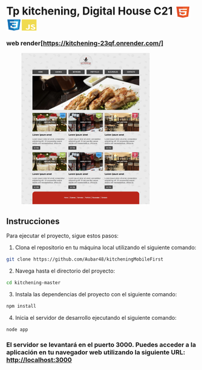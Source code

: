 # Tp kitchening, Digital House C21 <img align="center" alt="HTML" height="30" width="40" src="https://raw.githubusercontent.com/devicons/devicon/master/icons/html5/html5-original.svg"><img align="center" alt="CSS" height="30" width="40" src="https://raw.githubusercontent.com/devicons/devicon/master/icons/css3/css3-original.svg"><img align="center" alt="JS" height="30" width="40" src="https://raw.githubusercontent.com/devicons/devicon/master/icons/javascript/javascript-plain.svg"> 

### web render[https://kitchening-23qf.onrender.com/]

<figure><img src="./mocks/version-desktop.jpg" alt="logo" style="height: 400px;"></figure>          

## Instrucciones

Para ejecutar el proyecto, sigue estos pasos:

1. Clona el repositorio en tu máquina local utilizando el siguiente comando:

```bash
git clone https://github.com/Aubar48/kitcheningMobileFirst
```

2. Navega hasta el directorio del proyecto:

```bash
cd kitchening-master
```

3. Instala las dependencias del proyecto con el siguiente comando:

```bash
npm install
```

4. Inicia el servidor de desarrollo ejecutando el siguiente comando:

```bash
node app
```

### El servidor se levantará en el puerto 3000. Puedes acceder a la aplicación en tu navegador web utilizando la siguiente URL: [http://localhost:3000](http://localhost:3000)